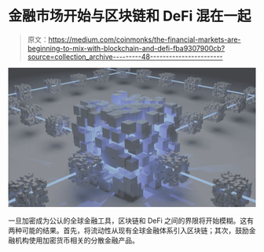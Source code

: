 # 金融市场开始与区块链和 DeFi 混在一起

> 原文：<https://medium.com/coinmonks/the-financial-markets-are-beginning-to-mix-with-blockchain-and-defi-fba9307900cb?source=collection_archive---------48----------------------->

![](img/b4e90b5a3a15810d3a76cc2f7166a70e.png)

一旦加密成为公认的全球金融工具，区块链和 DeFi 之间的界限将开始模糊。这有两种可能的结果。首先，将流动性从现有全球金融体系引入区块链；其次，鼓励金融机构使用加密货币相关的分散金融产品。